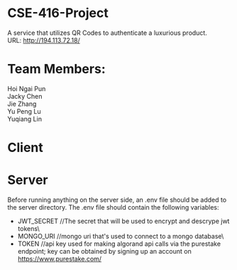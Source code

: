 # CSE-416-Project

A service that utilizes QR Codes to authenticate a luxurious product.\
URL: http://194.113.72.18/

# Team Members:
Hoi Ngai Pun\
Jacky Chen\
Jie Zhang\
Yu Peng Lu\
Yuqiang Lin

# Client

# Server
Before running anything on the server side, an .env file should be added to the server directory. The .env file should contain the following variables:
- JWT_SECRET //The secret that will be used to encrypt and descrype jwt tokens\
- MONGO_URI //mongo uri that's used to connect to a mongo database\
- TOKEN //api key used for making algorand api calls via the purestake endpoint; key can be obtained by signing up an account on https://www.purestake.com/
